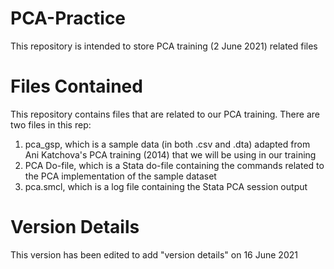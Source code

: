 # PCA-Practice
This repository is intended to store PCA training (2 June 2021) related files

# Files Contained
This repository contains files that are related to our PCA training. There are two files in this rep: 
1. pca_gsp, which is a sample data (in both .csv and .dta) adapted from Ani Katchova's PCA training (2014) that we will be using in our training
2. PCA Do-file, which is a Stata do-file containing the commands related to the PCA implementation of the sample dataset
3. pca.smcl, which is a log file containing the Stata PCA session output

# Version Details
This version has been edited to add "version details" on 16 June 2021
